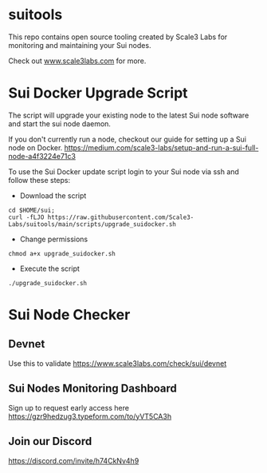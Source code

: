 # suitools

This repo contains open source tooling created by Scale3 Labs for monitoring and maintaining your Sui nodes. 

Check out www.scale3labs.com for more. 

# Sui Docker Upgrade Script

The script will upgrade your existing node to the latest Sui node software and start the sui node daemon.

If you don't currently run a node, checkout our guide for setting up a Sui node on Docker. https://medium.com/scale3-labs/setup-and-run-a-sui-full-node-a4f3224e71c3

To use the Sui Docker update script login to your Sui node via ssh and follow these steps:

- Download the script

```script
cd $HOME/sui;
curl -fLJO https://raw.githubusercontent.com/Scale3-Labs/suitools/main/scripts/upgrade_suidocker.sh 
```

- Change permissions
```
chmod a+x upgrade_suidocker.sh
```
- Execute the script
```
./upgrade_suidocker.sh
```

# Sui Node Checker
## Devnet 
Use this to validate
https://www.scale3labs.com/check/sui/devnet

## Sui Nodes Monitoring Dashboard
Sign up to request early access here https://gzr9hedzug3.typeform.com/to/yVT5CA3h

## Join our Discord 
https://discord.com/invite/h74CkNv4h9
